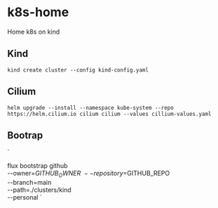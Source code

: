 # k8s-home

Home k8s on kind


## Kind

`
kind create cluster --config kind-config.yaml
`

## Cilium

`
helm upgrade --install --namespace kube-system --repo https://helm.cilium.io cilium cilium --values cillium-values.yaml
`


## Bootrap

`

flux bootstrap github \
  --owner=$GITHUB_OWNER \
  --repository=$GITHUB_REPO \
  --branch=main \
  --path=./clusters/kind \
  --personal
`


